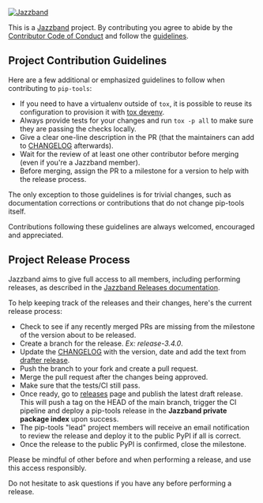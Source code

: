 [![Jazzband](https://jazzband.co/static/img/jazzband.svg)](https://jazzband.co/)

This is a [Jazzband](https://jazzband.co/) project. By contributing you agree
to abide by the [Contributor Code of Conduct](https://jazzband.co/about/conduct)
and follow the [guidelines](https://jazzband.co/about/guidelines).

## Project Contribution Guidelines

Here are a few additional or emphasized guidelines to follow when contributing to `pip-tools`:

- If you need to have a virtualenv outside of `tox`, it is possible to reuse its configuration to provision it with [tox devenv](<https://tox.wiki/en/latest/cli_interface.html#tox-devenv-(d)>).
- Always provide tests for your changes and run `tox -p all` to make sure they are passing the checks locally.
- Give a clear one-line description in the PR (that the maintainers can add to [CHANGELOG] afterwards).
- Wait for the review of at least one other contributor before merging (even if you're a Jazzband member).
- Before merging, assign the PR to a milestone for a version to help with the release process.

The only exception to those guidelines is for trivial changes, such as
documentation corrections or contributions that do not change pip-tools itself.

Contributions following these guidelines are always welcomed, encouraged and appreciated.

## Project Release Process

Jazzband aims to give full access to all members, including performing releases, as described in the
[Jazzband Releases documentation](https://jazzband.co/about/releases).

To help keeping track of the releases and their changes, here's the current release process:

- Check to see if any recently merged PRs are missing from the milestone of the version about to be released.
- Create a branch for the release. _Ex: release-3.4.0_.
- Update the [CHANGELOG] with the version, date and add the text from [drafter release](https://github.com/jazzband/pip-tools/releases).
- Push the branch to your fork and create a pull request.
- Merge the pull request after the changes being approved.
- Make sure that the tests/CI still pass.
- Once ready, go to [releases](https://github.com/jazzband/pip-tools/releases) page and publish the latest draft release. This will push a tag on the HEAD of the main branch, trigger the CI pipeline and
  deploy a pip-tools release in the **Jazzband private package index** upon success.
- The pip-tools "lead" project members will receive an email notification to review the release and
  deploy it to the public PyPI if all is correct.
- Once the release to the public PyPI is confirmed, close the milestone.

Please be mindful of other before and when performing a release, and use this access responsibly.

Do not hesitate to ask questions if you have any before performing a release.

[changelog]: https://github.com/jazzband/pip-tools/blob/main/CHANGELOG.md
